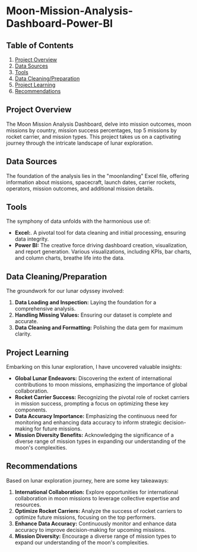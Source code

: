 # Moon-Mission-Analysis-Dashboard-Power-BI

## Table of Contents

1. [Project Overview](#project-overview)
2. [Data Sources](#data-sources)
3. [Tools](#tools)
4. [Data Cleaning/Preparation](#data-cleaningpreparation)
5. [Project Learning](#project-learning)
6. [Recommendations](#recommendations)

## Project Overview
The Moon Mission Analysis Dashboard, delve into mission outcomes, moon missions by country, mission success percentages, top 5 missions by rocket carrier, and mission types. This project takes us on a captivating journey through the intricate landscape of lunar exploration.

## Data Sources
The foundation of the analysis lies in the "moonlanding" Excel file, offering information about missions, spacecraft, launch dates, carrier rockets, operators, mission outcomes, and additional mission details.

## Tools
The symphony of data unfolds with the harmonious use of:

- **Excel:**. A pivotal tool for data cleaning and initial processing, ensuring data integrity.
- **Power BI:** The creative force driving dashboard creation, visualization, and report generation. Various visualizations, including KPIs, bar charts, and column charts, breathe life into the data.

## Data Cleaning/Preparation
The groundwork for our lunar odyssey involved:

1. **Data Loading and Inspection:** Laying the foundation for a comprehensive analysis.
2. **Handling Missing Values:** Ensuring our dataset is complete and accurate.
3. **Data Cleaning and Formatting:** Polishing the data gem for maximum clarity.

## Project Learning
Embarking on this lunar exploration, I have uncovered valuable insights:

- **Global Lunar Endeavors:** Discovering the extent of international contributions to moon missions, emphasizing the importance of global collaboration.
- **Rocket Carrier Success:** Recognizing the pivotal role of rocket carriers in mission success, prompting a focus on optimizing these key components.
- **Data Accuracy Importance:** Emphasizing the continuous need for monitoring and enhancing data accuracy to inform strategic decision-making for future missions.
- **Mission Diversity Benefits:** Acknowledging the significance of a diverse range of mission types in expanding our understanding of the moon's complexities.

## Recommendations
Based on lunar exploration journey, here are some key takeaways:

1. **International Collaboration:** Explore opportunities for international collaboration in moon missions to leverage collective expertise and resources.
2. **Optimize Rocket Carriers:** Analyze the success of rocket carriers to optimize future missions, focusing on the top performers.
3. **Enhance Data Accuracy:** Continuously monitor and enhance data accuracy to improve decision-making for upcoming missions.
4. **Mission Diversity:** Encourage a diverse range of mission types to expand our understanding of the moon's complexities.

